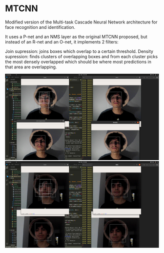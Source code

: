 # MTCNN
Modified version of the Multi-task Cascade Neural Network architecture for face recognition and identification.

It uses a P-net and an NMS layer as the original MTCNN proposed, but instead of an R-net and an O-net, it implements 2 filters:

Join supression: joins boxes which overlap to a certain threshold.
Density supression: finds clusters of overlapping boxes and from each cluster picks the most densely overlapped which should be where most predictions in that area are overlapping.

![](media/mtcnn-1.png)
![](media/mtcnn-2.png)

